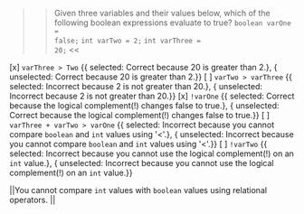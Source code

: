 >>Given three variables and their values below, which of the following boolean expressions evaluate to true?
<code>boolean varOne = false;</code>
<code>int varTwo  = 2;</code>
<code>int varThree = 20;</code> <<

[x] <code>varThree &gt; Two</code> {{ selected: Correct because 20 is greater than 2.}, { unselected: Correct because 20 is greater than 2.}}
[ ] <code>varTwo &gt; varThree</code> {{ selected: Incorrect because 2 is not greater than 20.}, { unselected: Incorrect because 2 is not greater than 20.}}
[x] <code>!varOne</code> {{ selected: Correct because the logical complement(!) changes false to true.}, { unselected: Correct because the logical complement(!) changes false to true.}}
[ ] <code>varThree + varTwo &gt; varOne</code> {{ selected: Incorrect because you cannot compare <code>boolean</code> and <code>int</code> values using '&lt;'.}, { unselected: Incorrect because you cannot compare <code>boolean</code> and <code>int</code> values using '&lt;'.}}
[ ] <code>!varTwo</code> {{ selected: Incorrect because you cannot use the logical complement(!) on an <code>int</code> value.}, { unselected: Incorrect because you cannot use the logical complement(!) on an <code>int</code> value.}}

||You cannot compare <code>int</code> values with <code>boolean</code> values using relational operators. ||
